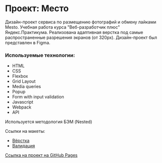 # Проект: Место


Дизайн-проект сервиса по размещению фотографий и обмену лайками Mesto. Учебная работа курса "Веб-разработчик плюс" Яндекс.Практикума.
Реализована адаптивная верстка под самые распространенные разрешения экранов (от 320px). 
Дизайн-проект был представлен в Figma.   

### Используемые технологии:

* HTML
* CSS
* Flexbox
* Grid Layout
* Media queries
* Popup
* Form with input validation
* Javascript
* Webpack
* API

Используется методология БЭМ (Nested)

Ссылки на макеты:
* [Вёрстка](https://www.figma.com/file/2cn9N9jSkmxD84oJik7xL7/JavaScript.-Sprint-4)
* [Валидация](https://www.figma.com/file/kRVLKwYG3d1HGLvh7JFWRT/JavaScript.-Sprint-6)

[Ссылка на проект на GitHub Pages](https://lakatosska.github.io/mesto-project)



